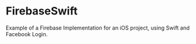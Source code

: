# FirebaseSwift

Example of a Firebase Implementation for an iOS project, using Swift and Facebook Login.

